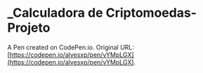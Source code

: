 # _Calculadora de Criptomoedas- Projeto

A Pen created on CodePen.io. Original URL: [https://codepen.io/alvesxp/pen/vYMpLGX](https://codepen.io/alvesxp/pen/vYMpLGX).


